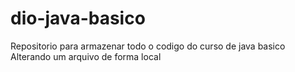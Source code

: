 # dio-java-basico
Repositorio para armazenar todo o codigo do curso de java basico
Alterando um arquivo de forma local